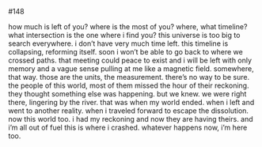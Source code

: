 #148

 how much is left of you? where is the most of you? where, what timeline? what intersection is the one where i find you? this universe is too big to search everywhere. i don’t have very much time left. this timeline is collapsing, reforming itself. soon i won’t be able to go back to where we crossed paths. that meeting could peace to exist and i will be left with only memory and a vague sense pulling at me like a magnetic field. somewhere, that way. those are the units, the measurement. there’s no way to be sure. the people of this world, most of them missed the hour of their reckoning. they thought something else was happening. but we knew. we were right there, lingering by the river. that was when my world ended. when i left and went to another reality. when i traveled forward to escape the dissolution. now this world too. i had my reckoning and now they are having theirs. and i’m all out of fuel this is where i crashed. whatever happens now, i’m here too.